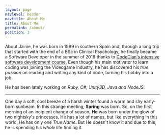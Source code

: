 ```yaml
---
layout: page
navlevel: header
navtitle: About Me
title: About Me
permalink: /about/
position: 3
---
```


About Jaime, he was born in 1989 in southern Spain and, through a long trip that started with the end of a BSc in Clinical Psychology, he finally became a Software Developer in the summer of 2018 thanks to [CodeClan's intensive software development course](https://codeclan.com/courses/16-week-course/). Even though his main motivator to learn coding was joining the Videogame industry, he has discovered his *true passion* on reading and writing any kind of code, turning his hobby into a job.  

He has been lately working on *Ruby, C#, Unity3D, Java and NodeJS*.

---
One day a soft, cool breeze of a harsh winter found a warm and shy early-born sunbeam. In this strange meeting, **Spring** was born. So, on the first morning of an incipient change of season, **He** was born under the glow of two nightsky's princesses. He has a lot of names, but like everything in this world, He has only one *True Name*. But He doesn't know it and due to this, he is spending his *whole* life finding it.

